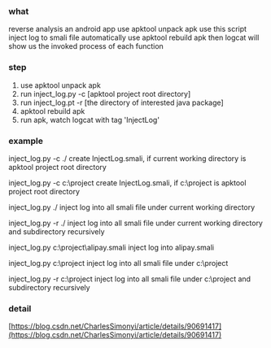 ### what
reverse analysis an android app
use apktool unpack apk
use this script inject log to smali file automatically
use apktool rebuild apk
then logcat will show us the invoked process of each function
### step
1. use apktool unpack apk
2. run inject_log.py -c [apktool project root directory]
3. run inject_log.pt -r [the directory of interested java package]
4. apktool rebuild apk
5. run apk, watch logcat with tag 'InjectLog'

### example
inject_log.py -c ./
create InjectLog.smali, if current working directory is apktool project root directory

inject_log.py -c c:\project
create InjectLog.smali, if c:\project is apktool project root directory

inject_log.py ./
inject log into all smali file under current working directory

inject_log.py -r ./
inject log into all smali file under current working directory and subdirectory recursively

inject_log.py c:\project\alipay.smali
inject log into alipay.smali

inject_log.py c:\project
inject log into all smali file under c:\project

inject_log.py -r c:\project
inject log into all smali file under c:\project and subdirectory recursively

### detail
[https://blog.csdn.net/CharlesSimonyi/article/details/90691417](https://blog.csdn.net/CharlesSimonyi/article/details/90691417)